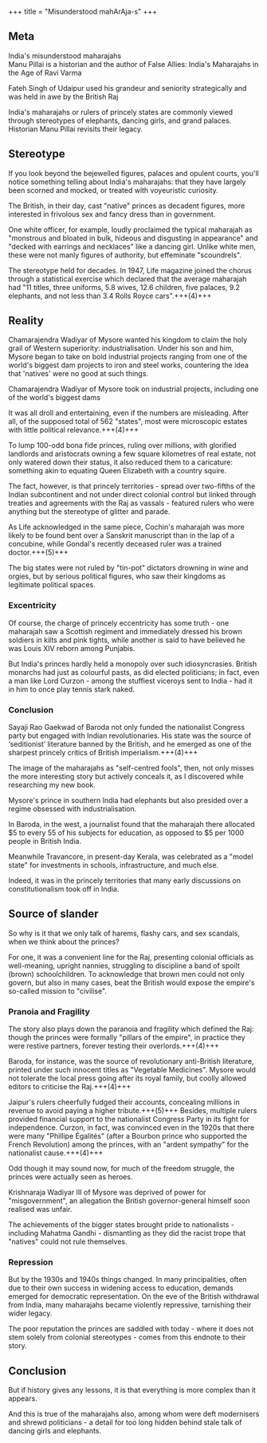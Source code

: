 +++
title = "Misunderstood mahArAja-s"
+++
## Meta
India's misunderstood maharajahs  
Manu Pillai is a historian and the author of False Allies: India's Maharajahs in the Age of Ravi Varma

Fateh Singh of Udaipur used his grandeur and seniority strategically and was held in awe by the British Raj

India's maharajahs or rulers of princely states are commonly viewed through stereotypes of elephants, dancing girls, and grand palaces. Historian Manu Pillai revisits their legacy.

## Stereotype
If you look beyond the bejewelled figures, palaces and opulent courts, you'll notice something telling about India's maharajahs: that they have largely been scorned and mocked, or treated with voyeuristic curiosity.

The British, in their day, cast "native" princes as decadent figures, more interested in frivolous sex and fancy dress than in government.

One white officer, for example, loudly proclaimed the typical maharajah as "monstrous and bloated in bulk, hideous and disgusting in appearance" and "decked with earrings and necklaces" like a dancing girl. Unlike white men, these were not manly figures of authority, but effeminate "scoundrels".

The stereotype held for decades. In 1947, Life magazine joined the chorus through a statistical exercise which declared that the average maharajah had "11 titles, three uniforms, 5.8 wives, 12.6 children, five palaces, 9.2 elephants, and not less than 3.4 Rolls Royce cars".+++(4)+++

## Reality
Chamarajendra Wadiyar of Mysore wanted his kingdom to claim the holy grail of Western superiority: industrialisation. Under his son and him, Mysore began to take on bold industrial projects ranging from one of the world's biggest dam projects to iron and steel works, countering the idea that 'natives' were no good at such things.

Chamarajendra Wadiyar of Mysore took on industrial projects, including one of the world's biggest dams

It was all droll and entertaining, even if the numbers are misleading. After all, of the supposed total of 562 "states", most were microscopic estates with little political relevance.+++(4)+++

To lump 100-odd bona fide princes, ruling over millions, with glorified landlords and aristocrats owning a few square kilometres of real estate, not only watered down their status, it also reduced them to a caricature: something akin to equating Queen Elizabeth with a country squire.

The fact, however, is that princely territories - spread over two-fifths of the Indian subcontinent and not under direct colonial control but linked through treaties and agreements with the Raj as vassals - featured rulers who were anything but the stereotype of glitter and parade.

As Life acknowledged in the same piece, Cochin's maharajah was more likely to be found bent over a Sanskrit manuscript than in the lap of a concubine, while Gondal's recently deceased ruler was a trained doctor.+++(5)+++

The big states were not ruled by "tin-pot" dictators drowning in wine and orgies, but by serious political figures, who saw their kingdoms as legitimate political spaces.

### Excentricity
Of course, the charge of princely eccentricity has some truth - one maharajah saw a Scottish regiment and immediately dressed his brown soldiers in kilts and pink tights, while another is said to have believed he was Louis XIV reborn among Punjabis.

But India's princes hardly held a monopoly over such idiosyncrasies. British monarchs had just as colourful pasts, as did elected politicians; in fact, even a man like Lord Curzon - among the stuffiest viceroys sent to India - had it in him to once play tennis stark naked.

### Conclusion
Sayaji Rao Gaekwad of Baroda not only funded the nationalist Congress party but engaged with Indian revolutionaries. His state was the source of ‘seditionist’ literature banned by the British, and he emerged as one of the sharpest princely critics of British imperialism.+++(4)+++

The image of the maharajahs as "self-centred fools", then, not only misses the more interesting story but actively conceals it, as I discovered while researching my new book.

Mysore's prince in southern India had elephants but also presided over a regime obsessed with industrialisation.

In Baroda, in the west, a journalist found that the maharajah there allocated $5 to every 55 of his subjects for education, as opposed to $5 per 1000 people in British India.

Meanwhile Travancore, in present-day Kerala, was celebrated as a "model state" for investments in schools, infrastructure, and much else.

Indeed, it was in the princely territories that many early discussions on constitutionalism took off in India.

## Source of slander
So why is it that we only talk of harems, flashy cars, and sex scandals, when we think about the princes?

For one, it was a convenient line for the Raj, presenting colonial officials as well-meaning, upright nannies, struggling to discipline a band of spoilt (brown) schoolchildren. To acknowledge that brown men could not only govern, but also in many cases, beat the British would expose the empire's so-called mission to "civilise".

### Pranoia and Fragility
The story also plays down the paranoia and fragility which defined the Raj: though the princes were formally "pillars of the empire", in practice they were restive partners, forever testing their overlords.+++(4)+++

Baroda, for instance, was the source of revolutionary anti-British literature, printed under such innocent titles as "Vegetable Medicines". Mysore would not tolerate the local press going after its royal family, but coolly allowed editors to criticise the Raj.+++(4)+++

Jaipur's rulers cheerfully fudged their accounts, concealing millions in revenue to avoid paying a higher tribute.+++(5)+++ Besides, multiple rulers provided financial support to the nationalist Congress Party in its fight for independence. Curzon, in fact, was convinced even in the 1920s that there were many "Phillipe Égalités" (after a Bourbon prince who supported the French Revolution) among the princes, with an "ardent sympathy" for the nationalist cause.+++(4)+++

Odd though it may sound now, for much of the freedom struggle, the princes were actually seen as heroes.

Krishnaraja Wadiyar III of Mysore was deprived of power for "misgovernment", an allegation the British governor-general himself soon realised was unfair.

The achievements of the bigger states brought pride to nationalists - including Mahatma Gandhi - dismantling as they did the racist trope that "natives" could not rule themselves.

### Repression
But by the 1930s and 1940s things changed. In many principalities, often due to their own success in widening access to education, demands emerged for democratic representation. On the eve of the British withdrawal from India, many maharajahs became violently repressive, tarnishing their wider legacy.

The poor reputation the princes are saddled with today - where it does not stem solely from colonial stereotypes - comes from this endnote to their story.

## Conclusion
But if history gives any lessons, it is that everything is more complex than it appears.

And this is true of the maharajahs also, among whom were deft modernisers and shrewd politicians - a detail for too long hidden behind stale talk of dancing girls and elephants.


